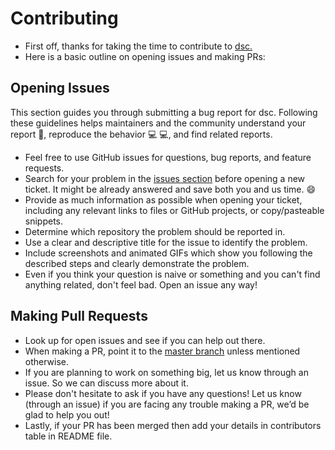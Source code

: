 # Contributing

* First off, thanks for taking the time to contribute to [dsc.](https://github.com/dscbvppune/dsc)
* Here is a basic outline on opening issues and making PRs:


 ##  Opening Issues

This section guides you through submitting a bug report for dsc. Following these guidelines helps maintainers and the community understand your report 📝, reproduce the behavior 💻 💻, and find related reports.

* Feel free to use GitHub issues for questions, bug reports, and feature requests.
* Search for your problem in the [issues section](https://github.com/dscbvppune/dsc/issues) before opening a new ticket. It might be already answered and save both you and us time. 😄
* Provide as much information as possible when opening your ticket, including any relevant links to files or GitHub projects, or copy/pasteable snippets.
* Determine which repository the problem should be reported in.
* Use a clear and descriptive title for the issue to identify the problem.
* Include screenshots and animated GIFs which show you following the described steps and clearly demonstrate the problem.
* Even if you think your question is naive or something and you can't find anything related, don't feel bad. Open an issue any way!

## Making Pull Requests
    
* Look up for open issues and see if you can help out there.
* When making a PR, point it to the [master branch](https://github.com/dscbvppune/dsc/tree/master) unless mentioned otherwise.
* If you are planning to work on something big, let us know through an issue. So we can discuss more about it.
* Please don't hesitate to ask if you have any questions! Let us know (through an issue) if you are facing any trouble making a PR, we’d be glad to help you out!
* Lastly, if your PR has been merged then add your details in contributors table in README file.
